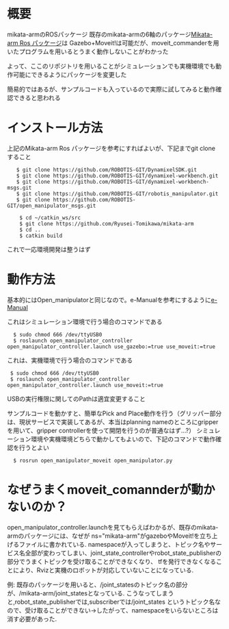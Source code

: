 # 概要
mikata-armのROSパッケージ
既存のmikata-armの6軸のパッケージ[Mikata-arm Ros パッケージ](https://github.com/ROBOTIS-JAPAN-GIT/open_manipulator/tree/dynamixel_6dof_mikata_arm)は
Gazebo+Moveit!は可能だが、moveit_commanderを用いたプログラムを用いるとうまく動作しないことがわかった

よって、ここのリポジトリを用いることがシミュレーションでも実機環境でも動作可能にできるようにパッケージを変更した

簡易的ではあるが、サンプルコードも入っているので実際に試してみると動作確認できると思われる

# インストール方法
上記のMikata-arm Ros パッケージを参考にすればよいが、下記までgit clone すること
 ```shell
    $ git clone https://github.com/ROBOTIS-GIT/DynamixelSDK.git
    $ git clone https://github.com/ROBOTIS-GIT/dynamixel-workbench.git
    $ git clone https://github.com/ROBOTIS-GIT/dynamixel-workbench-msgs.git
    $ git clone https://github.com/ROBOTIS-GIT/robotis_manipulator.git
    $ git clone https://github.com/ROBOTIS-GIT/open_manipulator_msgs.git
```


```shell
    $ cd ~/catkin_ws/src
    $ git clone https://github.com/Ryusei-Tomikawa/mikata-arm
    $ cd ..
    $ catkin build
```
 
これで一応環境開発は整うはず

# 動作方法

基本的にはOpen_manipulatorと同じなので。e-Manualを参考にするように[e-Manual](https://emanual.robotis.com/docs/en/platform/openmanipulator_x/quick_start_guide/)

これはシミュレーション環境で行う場合のコマンドである
 ``` shell
   $ sudo chmod 666 /dev/ttyUSB0
   $ roslaunch open_manipulator_controller open_manipulator_controller.launch use_gazebo:=true use_moveit:=true
 ```
 
 これは、実機環境で行う場合のコマンドである
  ``` shell
   $ sudo chmod 666 /dev/ttyUSB0
   $ roslaunch open_manipulator_controller open_manipulator_controller.launch use_moveit:=true
 ```
 
 USBの実行権限に関してのPathは適宜変更すること
 
 サンプルコードを動かすと、簡単なPick and Place動作を行う（グリッパー部分は、現状サービスで実装してあるが、本当はplanning nameのところにgripperを用いて、gripper controllerを使って開閉を行うのが普通なはず...?）
シミュレーション環境や実機環境どちらで動かしてもよいので、下記のコマンドで動作確認を行うとよい

 ```shell
   $ rosrun open_manipulator_moveit open_manipulator.py
 ```
 
# なぜうまくmoveit_comannderが動かないのか？
 open_manipulator_controller.launchを見てもらえばわかるが、既存のmikata-armのパッケージには、なぜが ns="mikata-arm"がgazeboやMoveit!を立ち上げるファイルに書かれている.
 namespaceが入ってしまうと、トピック名やサービス名全部が変わってしまい、joint_state_controllerやrobot_state_publisherの部分でうまくトピックを受け取ることができなくなり、
 tfを発行できなくなることにより、Rvizと実機のロボットが対応していないことになっている.
 
 例: 既存のパッケージを用いると、/joint_statesのトピック名の部分が、/mikata-arm/joint_statesとなっている. こうなってしまうと,robot_state_publisherでは,subscriberでは/joint_states
 というトピック名なので、受け取ることができない→したがって、namespaceをいらないところは消す必要があった.
